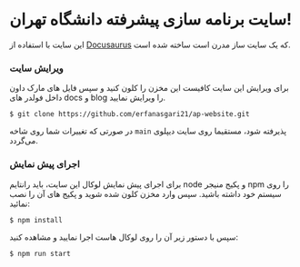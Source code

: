 # سایت برنامه سازی پیشرفته دانشگاه تهران!

این سایت با استفاده از [Docusaurus](https://docusaurus.io/) که یک سایت ساز مدرن است ساخته شده است.

### ویرایش سایت
برای ویرایش این سایت کافیست این مخزن را کلون کنید و سپس فایل های مارک داون داخل فولدر های docs و blog را ویرایش نمایید.
```
$ git clone https://github.com/erfanasgari21/ap-website.git
```
در صورتی که تغییرات شما روی شاخه `main` پذیرفته شود، مستقیما روی سایت دیپلوی می‌گردد.

### اجرای پیش نمایش
 برای اجرای پیش نمایش لوکال این سایت، باید رانتایم node و پکیج منیجر npm را روی سیستم خود داشته باشید. سپس وارد مخزن کلون شده شوید و پکیج های آن را نصب نمائید:
```
$ npm install
```
سپس با دستور زیر آن را روی لوکال هاست اجرا نمایید و مشاهده کنید:
```
$ npm run start
```
